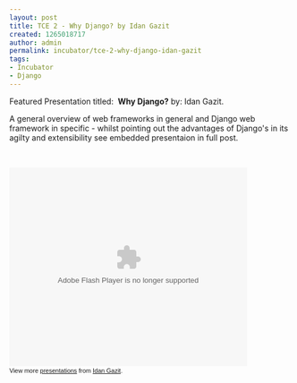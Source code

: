 ```yaml
---
layout: post
title: TCE 2 - Why Django? by Idan Gazit
created: 1265018717
author: admin
permalink: incubator/tce-2-why-django-idan-gazit
tags:
- Incubator
- Django
---
```

<p>Featured Presentation titled:&nbsp; <strong>Why Django?</strong> by: Idan Gazit.</p>
<p>A general overview of web frameworks in general and Django web framework in specific - whilst pointing out the advantages of Django's in its agilty and extensibility see embedded presentaion in full post.</p>
<p>&nbsp;</p>
<!--break-->
<div style="width: 425px; text-align: left;" id="__ss_3000105">
<object height="355" width="425" style="margin: 0px;">
<param name="movie" value="http://static.slidesharecdn.com/swf/ssplayer2.swf?doc=whydjango-100126200401-phpapp01&amp;stripped_title=why-django-3000105" />
<param name="allowFullScreen" value="true" />
<param name="allowScriptAccess" value="always" /><embed height="355" width="425" src="http://static.slidesharecdn.com/swf/ssplayer2.swf?doc=whydjango-100126200401-phpapp01&amp;stripped_title=why-django-3000105" type="application/x-shockwave-flash" allowscriptaccess="always" allowfullscreen="true"></embed></object><div style="font-size: 11px; font-family: tahoma,arial; height: 26px; padding-top: 2px;">View more <a style="text-decoration: underline;" href="http://www.slideshare.net/">presentations</a> from <a style="text-decoration: underline;" href="http://www.slideshare.net/idangazit">Idan Gazit</a>.</div>
</div>
<script src="http://b.scorecardresearch.com/beacon.js?c1=7&amp;c2=7400849&amp;c3=1&amp;c4=&amp;c5=&amp;c6=" type="text/javascript"></script><script src="http://b.scorecardresearch.com/beacon.js?c1=7&amp;c2=7400849&amp;c3=1&amp;c4=&amp;c5=&amp;c6=" type="text/javascript"></script>
